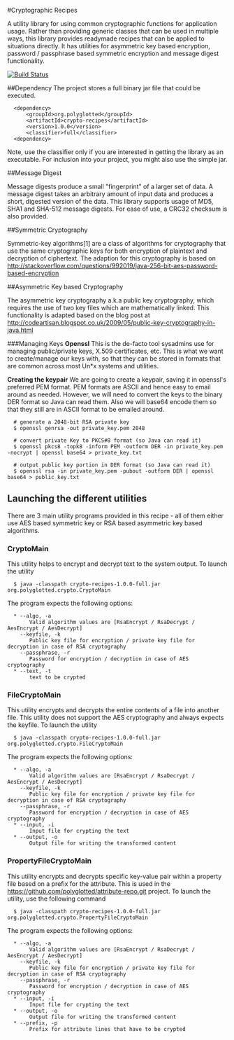 #Cryptographic Recipes

A utility library for using common cryptographic functions for application usage. Rather than providing 
generic classes that can be used in multiple ways, this library provides readymade recipes that can be 
applied to situations directly. It has utilities for asymmetric key based encryption, password / 
passphrase based symmetric encryption and message digest functionality.

[![Build Status](https://buildhive.cloudbees.com/job/polyglotted/job/crypto-recipes/badge/icon)](https://buildhive.cloudbees.com/job/polyglotted/job/crypto-recipes/)

##Dependency
The project stores a full binary jar file that could be executed.

      <dependency>
          <groupId>org.polyglotted</groupId>
          <artifactId>crypto-recipes</artifactId>
          <version>1.0.0</version>
          <classifier>full</classifier>
      <dependency>

Note, use the classifier only if you are interested in getting the library as an executable. For inclusion 
into your project, you might also use the simple jar. 

##Message Digest

Message digests produce a small "fingerprint" of a larger set of data. A message digest takes an arbitrary 
amount of input data and produces a short, digested version of the data. This library supports usage of 
MD5, SHA1 and SHA-512 message digests. For ease of use, a CRC32 checksum is also provided.

##Symmetric Cryptography

Symmetric-key algorithms[1] are a class of algorithms for cryptography that use the same cryptographic 
keys for both encryption of plaintext and decryption of ciphertext. The adaption for this cryptography 
is based on <http://stackoverflow.com/questions/992019/java-256-bit-aes-password-based-encryption>

##Asymmetric Key based Cryptography

The asymmetric key cryptography a.k.a public key cryptography, which requires the use of two key files which 
are mathematically linked. This functionality is adapted based on the blog post at 
<http://codeartisan.blogspot.co.uk/2009/05/public-key-cryptography-in-java.html>

###Managing Keys
<b>Openssl</b> This is the de-facto tool sysadmins use for managing public/private keys, X.509 certificates, 
etc. This is what we want to create/manage our keys with, so that they can be stored in formats that are 
common across most Un*x systems and utilities.

<b>Creating the keypair</b> We are going to create a keypair, saving it in openssl's preferred PEM format. 
PEM formats are ASCII and hence easy to email around as needed. However, we will need to convert the keys to 
the binary DER format so Java can read them. Also we will base64 encode them so that they still are in ASCII 
format to be emailed around.

      # generate a 2048-bit RSA private key
      $ openssl genrsa -out private_key.pem 2048

      # convert private Key to PKCS#8 format (so Java can read it)
      $ openssl pkcs8 -topk8 -inform PEM -outform DER -in private_key.pem -nocrypt | openssl base64 > private_key.txt

      # output public key portion in DER format (so Java can read it)
      $ openssl rsa -in private_key.pem -pubout -outform DER | openssl base64 > public_key.txt

## Launching the different utilities

There are 3 main utility programs provided in this recipe - all of them either use AES based symmetric key 
or RSA based asymmetric key based algorithms. 

### CryptoMain

This utility helps to encrypt and decrypt text to the system output. To launch the utility

      $ java -classpath crypto-recipes-1.0.0-full.jar org.polyglotted.crypto.CryptoMain

The program expects the following options:

      * --algo, -a
           Valid algorithm values are [RsaEncrypt / RsaDecrypt / AesEncrypt / AesDecrypt]
        --keyfile, -k
           Public key file for encryption / private key file for decryption in case of RSA cryptography
        --passphrase, -r
           Password for encryption / decryption in case of AES cryptography
      * --text, -t
           text to be crypted

### FileCryptoMain

This utility encrypts and decrypts the entire contents of a file into another file. This utility 
does not support the AES cryptography and always expects the keyfile. To launch the utility

      $ java -classpath crypto-recipes-1.0.0-full.jar org.polyglotted.crypto.FileCryptoMain

The program expects the following options:

      * --algo, -a
           Valid algorithm values are [RsaEncrypt / RsaDecrypt / AesEncrypt / AesDecrypt]
        --keyfile, -k
           Public key file for encryption / private key file for decryption in case of RSA cryptography
        --passphrase, -r
           Password for encryption / decryption in case of AES cryptography
      * --input, -i
           Input file for crypting the text
      * --output, -o
           Output file for writing the transformed content

### PropertyFileCryptoMain

This utility encrypts and decrypts specific key-value pair within a property file based on a prefix for the 
attribute. This is used in the <https://github.com/polyglotted/attribute-repo.git> project. To launch 
the utility, use the following command

      $ java -classpath crypto-recipes-1.0.0-full.jar org.polyglotted.crypto.PropertyFileCryptoMain
        
The program expects the following options:

      * --algo, -a
           Valid algorithm values are [RsaEncrypt / RsaDecrypt / AesEncrypt / AesDecrypt]
        --keyfile, -k
           Public key file for encryption / private key file for decryption in case of RSA cryptography
        --passphrase, -r
           Password for encryption / decryption in case of AES cryptography
      * --input, -i
           Input file for crypting the text
      * --output, -o
           Output file for writing the transformed content
      * --prefix, -p
           Prefix for attribute lines that have to be crypted
